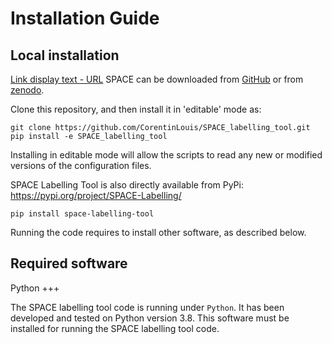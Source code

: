 # Installation Guide

## Local installation

[Link display text - URL](http://example.com/)
SPACE can be downloaded from [GitHub](https://github.com/CorentinLouis/SPACE_labelling_tool/) or from [zenodo](https://doi.org/10.5281/zenodo.6886528).

Clone this repository, and then install it in 'editable' mode as:

```shell
git clone https://github.com/CorentinLouis/SPACE_labelling_tool.git
pip install -e SPACE_labelling_tool
```
Installing in editable mode will allow the scripts to read any new or modified versions of the configuration files.

SPACE Labelling Tool is also directly available from PyPi: https://pypi.org/project/SPACE-Labelling/

```shell
pip install space-labelling-tool
```


Running the code requires to install other software, as described below.

## Required software

Python
+++

The SPACE labelling tool code is running under `Python`. It has
been developed and tested on Python version 3.8. This software must be installed for running the SPACE labelling tool code.



